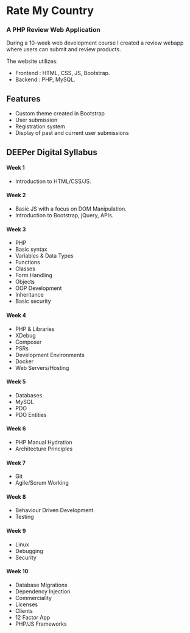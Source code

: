 # Rate My Country

### A PHP Review Web Application

During a 10-week web development course I created a review webapp where 
users can submit and review products.

The website utilizes: 
- Frontend : HTML, CSS, JS, Bootstrap.
- Backend : PHP, MySQL. 

Features
------
- Custom theme created in Bootstrap
- User submission 
- Registration system 
- Display of past and current user submissions

DEEPer Digital Syllabus 
----

#### Week 1 

- Introduction to HTML/CSS/JS. 

#### Week 2

- Basic JS with a focus on DOM Manipulation.
- Introduction to Bootstrap, jQuery, APIs.

#### Week 3

- PHP
- Basic syntax 
- Variables & Data Types 
- Functions
- Classes
- Form Handling 
- Objects 
- OOP Development 
- Inheritance 
- Basic security 

#### Week 4

- PHP & Libraries 
- XDebug
- Composer 
- PSRs
- Development Environments
- Docker 
- Web Servers/Hosting 

#### Week 5

- Databases 
- MySQL 
- PDO 
- PDO Entities 


#### Week 6

- PHP Manual Hydration 
- Architecture Principles 

#### Week 7 

- Git
- Agile/Scrum Working 

#### Week 8 

- Behaviour Driven Development 
- Testing 

#### Week 9 

- Linux
- Debugging
- Security 

#### Week 10 

- Database Migrations 
- Dependency Injection 
- Commerciality 
- Licenses
- Clients 
- 12 Factor App 
- PHP/JS Frameworks






